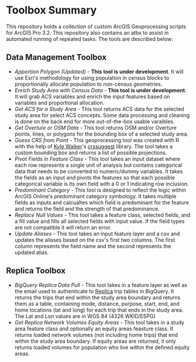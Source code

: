 # Toolbox Summary
This repository holds a collection of custom ArcGIS Geoprocessing scripts for ArcGIS Pro 3.2. This repository also contains an atbx to assist in automated running of repeated tasks. The tools are described below:
## Data Management Toolbox
* *Apportion Polygon (Updated)* - **This tool is under development**. It will use Esri's methodology for using population in census blocks to proportionally allocate population to non-census geometries. 
* *Enrich Study Area with Census Data* - **This tool is under development**. It will grab ACS variables and enrich the input features based on variables and proportional allocation. 
* *Get ACS for a Study Area* - This tool returns ACS data for the selected study area for select ACS concepts. Some data processing and cleaning is done on the back end for more out-of-the-box usable varaibles. 
* *Get Overture or OSM Data* - This tool returns OSM and/or Overture points, lines, or polygons for the bounding box of a selected study area.
* *Guess CRS from Point* - This geoprocessing tool was created with R with the help of [Kyle Walker](https://walker-data.com/)'s [crssuggest](https://github.com/walkerke/crsuggest) library. The tool takes a custom bounding box and returns a list of possible projections.
* *Pivot Fields in Feature Class* - This tool takes an input dataset where each row represents a single unit of analysis but contains categorical data that needs to be converted to numeric/dummy variables. It takes the fields as an input and pivots the features so that each possible categorical variable is its own field with a 0 or 1 indicating row inclusion. 
* *Predominant Category* - This tool is designed to reflect the logic within ArcGIS Online's predominant category symbology. It takes multiple fields as inputs and calcualtes which field is predominant for the feature and returns the field and the strength of that predominance. 
* *Replace Null Values* - This tool takes a feature class, selected fields, and a fill value and fills all selected fields with input value. If the field types are not compatible it will return an error. 
* *Update Aliases* - This tool takes an input feature layer and a csv and updates the aliases based on the csv's first two columns. The first column represents the field name and the second represents the updated alias. 

## Replica Toolbox
* *BigQuery Replica Data Pull* - This tool takes in a feature layer as well as the email used to authenticate to [Replica](https://replicahq.com) trip tables in BigQuery. It returns the trips that end within the study area boundary and returns them as a table, containing mode, distance, purpose, start, end, and home locations (lat and long) for each trip that ends in the study area. The Lat and Lon values are in WGS 84 (4326 WKID/ESPG)
* *Get Replica Network Volumes Equity Areas* - This tool takes in a study area feature class and optionally an equity areas feasture class. It returns loaded network volumes (not including home trips) that end within the study area boundary. If equity areas are returned, it only returns loaded volumes for population who live within the defined equity areas. 